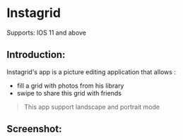 # Instagrid

Supports: IOS 11 and above

## Introduction:

Instagrid's app is a picture editing application that allows :

* fill a grid with photos from his library
* swipe to share this grid with friends

> This app support landscape and portrait mode

## Screenshot:
